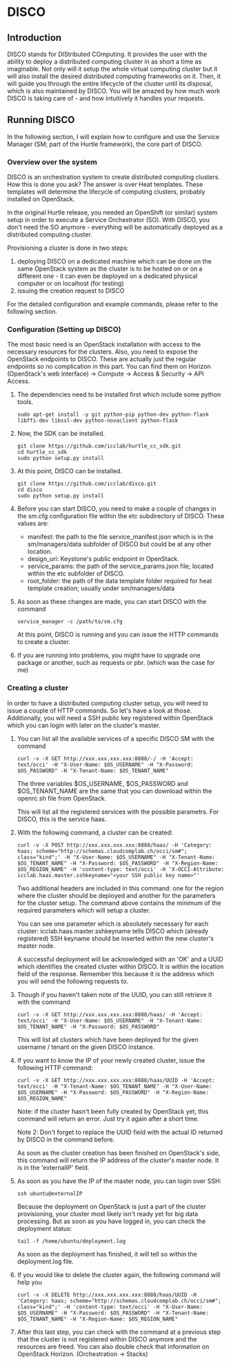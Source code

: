 # DISCO

## Introduction

DISCO stands for DIStributed COmputing. It provides the user with the ability to deploy a distributed computing cluster in as short a time as imaginable. Not only will it setup the whole virtual computing cluster but it will also install the desired distributed computing frameworks on it. Then, it will guide you through the entire lifecycle of the cluster until its disposal, which is also maintained by DISCO. You will be amazed by how much work DISCO is taking care of - and how intuitively it handles your requests.

## Running DISCO

In the following section, I will explain how to configure and use the Service Manager (SM; part of the Hurtle framework), the core part of DISCO.

### Overview over the system

DISCO is an orchestration system to create distributed computing clusters. How this is done you ask? The answer is over Heat templates. These templates will determine the lifecycle of computing clusters, probably installed on OpenStack.

In the original Hurtle release, you needed an OpenShift (or similar) system setup in order to execute a Service Orchestrator (SO). With DISCO, you don't need the SO anymore - everything will be automatically deployed as a distributed computing cluster.

Provisioning a cluster is done in two steps:

1. deploying DISCO on a dedicated machine which can be done on the same OpenStack system as the cluster is to be hosted on or on a different one - it can even be deployed on a dedicated physical computer or on localhost (for testing)
2. issuing the creation request to DISCO

For the detailed configuration and example commands, please refer to the following section.

### Configuration (Setting up DISCO)

The most basic need is an OpenStack installation with access to the necessary resources for the clusters. Also, you need to expose the OpenStack endpoints to DISCO. These are actually just the regular endpoints so no complication in this part. You can find them on Horizon (OpenStack's web interface) -> Compute -> Access & Security -> API Access. 

1. The dependencies need to be installed first which include some python tools.
    
    ```
    sudo apt-get install -y git python-pip python-dev python-flask libffi-dev libssl-dev python-novaclient python-flask
    ```

2. Now, the SDK can be installed.

    ```
    git clone https://github.com/icclab/hurtle_cc_sdk.git
    cd hurtle_cc_sdk
    sudo python setup.py install
    ```
    
3. At this point, DISCO can be installed.

    ```
    git clone https://github.com/icclab/disco.git
    cd disco
    sudo python setup.py install
    ```
    
4. Before you can start DISCO, you need to make a couple of changes in the sm.cfg configuration file within the etc subdirectory of DISCO. These values are:
    - manifest: the path to the file service_manifest.json which is in the sm/managers/data subfolder of DISCO but could be at any other location.
    - design_uri: Keystone's public endpoint in OpenStack.
    - service_params: the path of the service_params.json file; located within the etc subfolder of DISCO.
    - root_folder: the path of the data template folder required for heat template creation; usually under sm/managers/data

5. As soon as these changes are made, you can start DISCO with the command

    ```
    service_manager -c /path/to/sm.cfg
    ```
    
    At this point, DISCO is running and you can issue the HTTP commands to create a cluster.
    
6. If you are running into problems, you might have to upgrade one package or another, such as requests or pbr. (which was the case for me)
    
### Creating a cluster

In order to have a distributed computing cluster setup, you will need to issue a couple of HTTP commands. So let's have a look at those. Additionally, you will need a SSH public key registered within OpenStack which you can login with later on the cluster's master.

1. You can list all the available services of a specific DISCO SM with the command

    ```
    curl -v -X GET http://xxx.xxx.xxx.xxx:8888/-/ -H 'Accept: text/occi' -H "X-User-Name: $OS_USERNAME" -H "X-Password: $OS_PASSWORD" -H "X-Tenant-Name: $OS_TENANT_NAME"
    ```
    
    The three variables $OS_USERNAME, $OS_PASSWORD and $OS_TENANT_NAME are the same that you can download within the openrc.sh file from OpenStack.
    
    This will list all the registered services with the possible parametrs. For DISCO, this is the service haas.
    
2. With the following command, a cluster can be created:

   ```
   curl -v -X POST http://xxx.xxx.xxx.xxx:8888/haas/ -H 'Category: haas; scheme="http://schemas.cloudcomplab.ch/occi/sm#"; class="kind";' -H "X-User-Name: $OS_USERNAME" -H "X-Tenant-Name: $OS_TENANT_NAME" -H "X-Password: $OS_PASSWORD" -H "X-Region-Name: $OS_REGION_NAME" -H 'content-type: text/occi' -H 'X-OCCI-Attribute: icclab.haas.master.sshkeyname="<your SSH public key name>"'
   ```

   Two additional headers are included in this command: one for the region where the cluster should be deployed and another for the parameters for the cluster setup. The command above contains the minimum of the required parameters which will setup a cluster.
   
   You can see one parameter which is absolutely necessary for each cluster: icclab.haas.master.sshkeyname tells DISCO which (already registered) SSH keyname should be inserted within the new cluster's master node.
   
   A successful deployment will be acknowledged with an 'OK' and a UUID which identifies the created cluster within DISCO. It is within the location field of the response. Remember this because it is the address which you will send the following requests to.

3. Though if you haven't taken note of the UUID, you can still retrieve it with the command

   ```
   curl -v -X GET http://xxx.xxx.xxx.xxx:8888/haas/ -H 'Accept: text/occi' -H "X-User-Name: $OS_USERNAME" -H "X-Tenant-Name: $OS_TENANT_NAME" -H "X-Password: $OS_PASSWORD"
   ```
   
   This will list all clusters which have been deployed for the given username / tenant on the given DISCO instance.
   
4. If you want to know the IP of your newly created cluster, issue the following HTTP command:

   ```
   curl -v -X GET http://xxx.xxx.xxx.xxx:8888/haas/UUID -H 'Accept: text/occi' -H "X-Tenant-Name: $OS_TENANT_NAME" -H "X-User-Name: $OS_USERNAME" -H "X-Password: $OS_PASSWORD" -H "X-Region-Name: $OS_REGION_NAME"
   ```

   Note: if the cluster hasn't been fully created by OpenStack yet, this command will return an error. Just try it again after a short time.
   
   Note 2: Don't forget to replace the UUID field with the actual ID returned by DISCO in the command before.
   
   As soon as the cluster creation has been finished on OpenStack's side, this command will return the IP address of the cluster's master node. It is in the 'externalIP' field.
   
5. As soon as you have the IP of the master node, you can login over SSH:

   ```
   ssh ubuntu@externalIP
   ```
   
   Because the deployment on OpenStack is just a part of the cluster provisioning, your cluster most likely isn't ready yet for big data processing. But as soon as you have logged in, you can check the deployment status:
   
   ```
   tail -f /home/ubuntu/deployment.log
   ```
   
   As soon as the deployment has finished, it will tell so within the deployment.log file.

6. If you would like to delete the cluster again, the following command will help you

    ```
    curl -v -X DELETE http://xxx.xxx.xxx.xxx:8888/haas/UUID -H 'Category: haas; scheme="http://schemas.cloudcomplab.ch/occi/sm#"; class="kind";' -H 'content-type: text/occi' -H "X-User-Name: $OS_USERNAME" -H "X-Password: $OS_PASSWORD" -H "X-Tenant-Name: $OS_TENANT_NAME" -H "X-Region-Name: $OS_REGION_NAME"
    ```

7. After this last step, you can check with the command at a previous step that the cluster is not registered within DISCO anymore and the resources are freed. You can also double check that information on OpenStack Horizon. (Orchestration -> Stacks)
